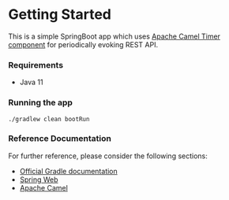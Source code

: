 # Getting Started

This is a simple SpringBoot app which uses [Apache Camel Timer component](https://camel.apache.org/components/3.15.x/timer-component.html) 
for periodically evoking REST API.

### Requirements
 * Java 11

### Running the app
 `./gradlew clean bootRun` 

### Reference Documentation
For further reference, please consider the following sections:

* [Official Gradle documentation](https://docs.gradle.org)
* [Spring Web](https://docs.spring.io/spring-boot/docs/2.6.4/reference/htmlsingle/#boot-features-developing-web-applications)
* [Apache Camel](https://camel.apache.org)

